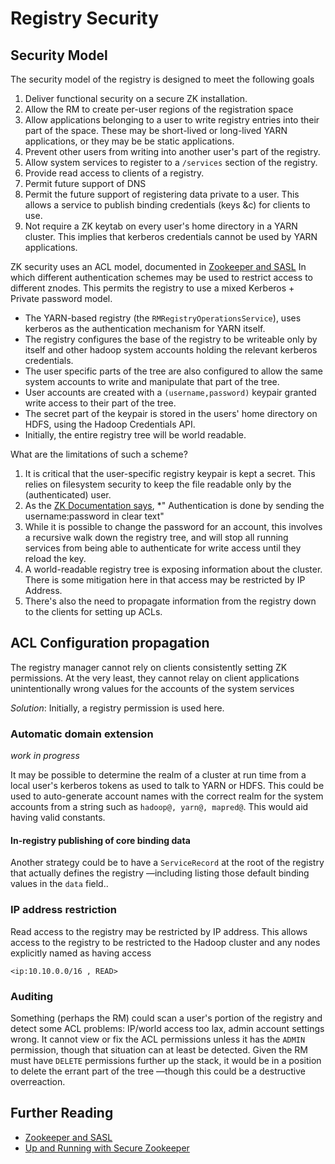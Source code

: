 <!---
  Licensed under the Apache License, Version 2.0 (the "License");
  you may not use this file except in compliance with the License.
  You may obtain a copy of the License at
  
   http://www.apache.org/licenses/LICENSE-2.0
  
  Unless required by applicable law or agreed to in writing, software
  distributed under the License is distributed on an "AS IS" BASIS,
  WITHOUT WARRANTIES OR CONDITIONS OF ANY KIND, either express or implied.
  See the License for the specific language governing permissions and
  limitations under the License. See accompanying LICENSE file.
-->
  
# Registry Security

## Security Model

The security model of the registry is designed to meet the following goals

1. Deliver functional security on a secure ZK installation.
1. Allow the RM to create per-user regions of the registration space
1. Allow applications belonging to a user to write registry entries 
into their part of the space. These may be short-lived or long-lived 
YARN applications,  or they may be be static applications.
1. Prevent other users from writing into another user's part of the registry.
1. Allow system services to register to a `/services` section of the registry.
1. Provide read access to clients of a registry.
1. Permit future support of DNS
1. Permit the future support of registering data private to a user. 
This allows a service to publish binding credentials (keys &c) for clients to use.
1. Not require a ZK keytab on every user's home directory in a YARN cluster. 
This implies that kerberos credentials cannot be used by YARN applications.


ZK security uses an ACL model, documented in
[Zookeeper and SASL](https://cwiki.apache.org/confluence/display/ZOOKEEPER/Zookeeper+and+SASL)
In which different authentication schemes may be used to restrict access
to different znodes. This permits the registry to use a mixed 
Kerberos + Private password model.

* The YARN-based registry (the `RMRegistryOperationsService`), uses kerberos 
as the authentication mechanism for YARN itself.
* The registry configures the base of the registry to be writeable only by 
itself and other hadoop system accounts holding the relevant kerberos credentials.
* The user specific parts of the tree are also configured to allow the same 
system accounts to write and manipulate that part of the tree.
* User accounts are created with a `(username,password)` keypair granted 
write access to their part of the tree. 
* The secret part of the keypair is stored in the users' home directory 
on HDFS, using the Hadoop Credentials API.
* Initially, the entire registry tree will be world readable.


What are the limitations of such a scheme?

1. It is critical that the user-specific registry keypair is kept a secret. 
This relies on filesystem security to keep the file readable only
 by the (authenticated) user.
1. As the [ZK Documentation says](http://zookeeper.apache.org/doc/r3.4.6/zookeeperProgrammers.html#sc_ZooKeeperAccessControl), 
*" Authentication is done by sending the username:password in clear text"
1. While it is possible to change the password for an account,
this involves a recursive walk down the registry tree, and will stop all 
running services from being able to authenticate for write access until they
reload the key.
1. A world-readable registry tree is exposing information about the cluster. 
There is some mitigation here in that access may be restricted by IP Address.
1. There's also the need to propagate information from the registry down to
the clients for setting up ACLs.



## ACL Configuration propagation

The registry manager cannot rely on clients consistently setting
ZK permissions. At the very least, they cannot relay on client applications
unintentionally wrong values for the accounts of the system services

*Solution*: Initially, a registry permission is used here.

### Automatic domain extension

*work in progress*

It may be possible to determine the realm of a cluster at run time from a local
user's kerberos tokens as used to talk to YARN or HDFS. This could be used to
auto-generate account names with the correct realm for the system accounts
from a string such as `hadoop@, yarn@, mapred@`. This would aid having
valid constants.

#### In-registry publishing of core binding data

Another strategy could be to have a `ServiceRecord` at the root
of the registry that actually defines the registry —including listing
those default binding values in the `data` field..

### IP address restriction
Read access to the registry may be restricted by IP address. 
This allows access to the registry to be restricted to the Hadoop cluster
and any nodes explicitly named as having access

    <ip:10.10.0.0/16 , READ>

### Auditing

Something (perhaps the RM) could scan a user's portion of the registry and 
detect some ACL problems: IP/world access too lax, admin account settings wrong.
It cannot view or fix the ACL permissions unless it has the `ADMIN` permission,
though that situation can at least be detected. Given the RM must have `DELETE`
permissions further up the stack, it would be in a position to delete the errant
part of the tree —though this could be a destructive overreaction.

## Further Reading

* [Zookeeper and SASL](https://cwiki.apache.org/confluence/display/ZOOKEEPER/Zookeeper+and+SASL)
* [Up and Running with Secure Zookeeper](https://github.com/ekoontz/zookeeper/wiki)


